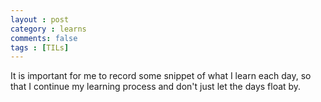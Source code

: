 ```yaml
---
layout : post
category : learns
comments: false
tags : [TILs] 
---
```


It is important for me to record some snippet of what I learn each day, so that I continue my learning process and don't just let the days float by.